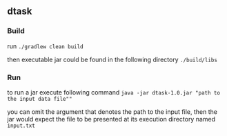 ## dtask

### Build

run `./gradlew clean build`

then executable jar could be found in the following directory `./build/libs`

### Run

to run a jar execute following command `java -jar dtask-1.0.jar "path to the input data file""`

you can omit the argument that denotes the path to the input file, then the jar would expect the file to be presented at its execution directory named `input.txt`  